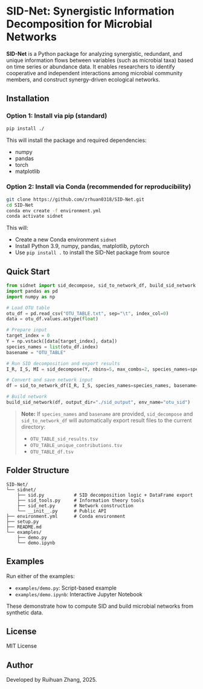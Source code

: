 # SID-Net: Synergistic Information Decomposition for Microbial Networks

**SID-Net** is a Python package for analyzing synergistic, redundant, and unique information flows between variables (such as microbial taxa) based on time series or abundance data. It enables researchers to identify cooperative and independent interactions among microbial community members, and construct synergy-driven ecological networks.

## Installation

### Option 1: Install via pip (standard)

```bash
pip install ./
```

This will install the package and required dependencies:
- numpy
- pandas
- torch
- matplotlib

### Option 2: Install via Conda (recommended for reproducibility)

```bash
git clone https://github.com/zrhuan0318/SID-Net.git
cd SID-Net
conda env create -f environment.yml
conda activate sidnet
```

This will:
- Create a new Conda environment `sidnet`
- Install Python 3.9, numpy, pandas, matplotlib, pytorch
- Use `pip install .` to install the SID-Net package from source

## Quick Start

```python
from sidnet import sid_decompose, sid_to_network_df, build_sid_network
import pandas as pd
import numpy as np

# Load OTU table
otu_df = pd.read_csv("OTU_TABLE.txt", sep="\t", index_col=0)
data = otu_df.values.astype(float)

# Prepare input
target_index = 0
Y = np.vstack([data[target_index], data])
species_names = list(otu_df.index)
basename = "OTU_TABLE"

# Run SID decomposition and export results
I_R, I_S, MI = sid_decompose(Y, nbins=5, max_combs=2, species_names=species_names, basename=basename)

# Convert and save network input
df = sid_to_network_df(I_R, I_S, species_names=species_names, basename=basename)

# Build network
build_sid_network(df, output_dir="./sid_output", env_name="otu_sid")
```

> **Note:** If `species_names` and `basename` are provided, `sid_decompose` and `sid_to_network_df` will automatically export result files to the current directory:
>
> - `OTU_TABLE_sid_results.tsv`
> - `OTU_TABLE_unique_contributions.tsv`
> - `OTU_TABLE_df.tsv`

## Folder Structure

```
SID-Net/
└── sidnet/
    ├── sid.py           # SID decomposition logic + DataFrame export
    ├── sid_tools.py     # Information theory tools
    ├── sid_net.py       # Network construction
    └── __init__.py      # Public API
├── environment.yml      # Conda environment
├── setup.py
├── README.md
└── examples/
    ├── demo.py
    └── demo.ipynb
```

## Examples

Run either of the examples:

- `examples/demo.py`: Script-based example
- `examples/demo.ipynb`: Interactive Jupyter Notebook

These demonstrate how to compute SID and build microbial networks from synthetic data.

## License

MIT License

## Author

Developed by Ruihuan Zhang, 2025.
